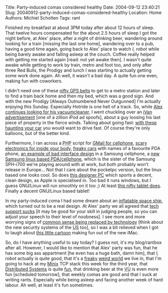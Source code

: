 Title: Party-induced comas considered healthy
Date: 2004-09-12 23:40:21
Slug: 20040912-party-induced-comas-considered-healthy
Location: Home
Authors: Michiel Scholten
Tags: rant

<p>Finished my breakfast at about 3PM today after about 12 hours of sleep. That twelve hours compensated for the about 2.5 hours of sleep I got the night before, at Alex' place, after a night of drinking beer, wandering around looking for a train [missing the last one home], wandering over to a pub, having a good time again, going back to Alex' place to watch <em>I, robot</em> while being barely awake and falling asleep at the couch. Coffee really helped with getting me started again [read: not yet awake then]. I wasn't quite awake while getting to work by train, metro and foot too, and only after three Red Bulls, the Prodigy and lunch I was starting to actually getting some work done again. Ah well, it wasn't a bad day. A quite fun one even, making fun with coworkers.</p>

<p>I didn't need one of these <a href="http://www.engadget.com/entry/2994557356722101/">nifty GPS belts</a> to get to a metro station and later to find a train back home and then my bed, which was a good sign. And with the new Prodigy [Always Outnumbered Never Outgunned] I'm actually enjoying this Sunday. Especially Hotride is one hell of a track. So, while <a href="http://www.alextreme.org/drupal/?q=borkwayparty">Alex continues looking for his vacuumcleaner</a>, I went chuckling over an <a href="http://www.engadget.com/entry/6281976987676276/">iVan advertisement</a> [one of a zillion iPod ad spoofs], about a guy loosing his last piece of property in the fierce winds. Talking about going fast: <a href="http://www.engadget.com/entry/7277417973117163/">with these haunting your car</a> you would want to drive fast. Of course they're only balloons, but of the better kind.</p>

<p>Furthermore, I ran across a <acronym title="PHP Hypertext Preprocessor">PHP</acronym> script for <a href="http://www.engadget.com/entry/3633953427552507/">GMail for cellphone</a>, <a href="http://www.engadget.com/entry/8154940051659251/">scary electronics for inside your body</a>, <a href="http://www.engadget.com/entry/4586149837293461/">freaky cars</a> with names of a favourite PDA phone, <a href="http://www.engadget.com/entry/2487373304194605/">an example of bad interface design</a> in a Samsung cellphone, a <a href="http://www.engadget.com/entry/1141583269424672/">new Samsung linux based PDA/cellphone</a>, which is the sister of the Samsung SPH-i700 we're playing around with at work, but both probably won't release in Europe... Not that I care about the pocketpc version, but the linux based one looks cool. So does <a href="http://www.engadget.com/entry/5440236356956557/">this designer PC</a> which sports a decent, clean design, as Apple is specialised in. Too bad it runs windows, but I guess GNU/Linux will run smoothly on it too ;) At least <a href="http://www.engadget.com/entry/4618484394872473/">this nifty tablet does</a>. Finally a decent GNU/Linux based tablet!</p>

<p>In my party-induced coma I had some dream about an <a href="http://www.2r2s.de/irdt_concept.html">inflatable space ship</a>, which turned out to be a real design. At Alex' party we all agreed that <a href="http://www.engadget.com/entry/2746532543231732/">tech support sucks</a> [it may be good for your skill in judging people, so you can adjust your speech to their level of noobness]. I see more and more worrying signs of <a href="http://www.engadget.com/entry/1498517852773717/">common sense being replaced by technology</a> [think about the new security systems of the <acronym title="United States">US</acronym> too], so I was a bit relieved when I got to laugh about <a href="http://www.engadget.com/entry/4070977119820633/">this little cartoon</a> making fun out of the new iMac.</p>

<p>So, do I have anything useful to say today? I guess not, it's my blog/rantbox after all. However, I would like to mention that Alex' party was fun, that he has some big ass appartment [he even has a huge bath, damn him], that <em>I, robot</em> actually is quite good, that it's a <a href="http://www.engadget.com/entry/6313210432142854/">freaky</a> <a href="http://www.engadget.com/entry/5451346356845546/">weird world</a> we live in, that I'm going to hack at my <a href="http://www.cs.vu.nl/~ast/minix.html">Minix</a> TCP stack this week for the third year, that <a href="http://www.cs.vu.nl/~ast/books/ds1/">Distributed Systems</a> is quite <a href="http://www.globule.org/contest/">fun</a>, that drinking beer at the <acronym title="Vrije Universiteit">VU</acronym> is even more fun [scheduled tomorrow], that weekly comas are good and that I suck at writing rants. Especially while being asleep and facing another week of hard labour. Ah well, at least it's fun sometimes.</p>

